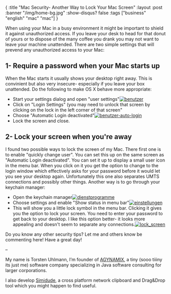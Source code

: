 {
  :title "Mac Security- Another Way to Lock Your Mac Screen"
  :layout :post
  :banner "/img/home-bg.jpg"
  :show-disqus? false
  :tags ["business" "english" "mac" "mac"]
}

When using your Mac in a busy environment it might be important to shield it against unauthorized access. If you leave your desk to head for that donut of yours or to dispose of the many coffee you drank you may not want to leave your machine unattended. There are two simple settings that will prevend any unauthorized access to your Mac:

1- Require a password when your Mac starts up
---------------------------------------------

When the Mac starts it usually shows your desktop right away. This is convinient but also very insecure- especially if you leave your box unattended. Do the following to make OS X behave more appropriate:

-   Start your settings dialog and open "user settings"[![](/img/uploads/2009/03/benutzer.jpg "benutzer")](/img/uploads/2009/03/benutzer.jpg)
-   Click on "Login Settings" (you may need to unlock that screen by clicking on the lock in the left corner of that screen"
-   Choose "Automatic Login deactivated"[![](/img/uploads/2009/03/benutzer-auto-login.jpg "benutzer-auto-login")](/img/uploads/2009/03/benutzer-auto-login.jpg)
-   Lock the screen and close.

2- Lock your screen when you're away
------------------------------------

I found two possible ways to lock the screen of my Mac. There first one is to enable "quickly change user". You can set this up on the same screen as "Automatic Login deactivated". You can set it up to display a small user icon in the menu bar. When you click on it you get the option to change to the login window which effectively asks for your password before it would let you see your desktop again. Unfortunately this one also separates UMTS connections and possibly other things. Another way is to go through your keychain manager:

-   Open the keychain manager[![](/img/uploads/2009/03/dienstprogramme.jpg "dienstprogramme")](/img/uploads/2009/03/dienstprogramme.jpg)
-   Choose settings and enable "Show status in menu bar"[![](/img/uploads/2009/03/einstellungen.jpg "einstellungen")](/img/uploads/2009/03/einstellungen.jpg)
-   This will show you a little lock symbol in the menu bar. Clicking it gives you the option to lock your screen. You need to enter your password to get back to your desktop. I like this option better- it looks more appealing and doesn't seem to separate any connections.[![](/img/uploads/2009/03/lock_screen.jpg "lock_screen")](/img/uploads/2009/03/lock_screen.jpg)

Do you know any other security tips? Let me and others know be commenting here! Have a great day!

–

My name is Torsten Uhlmann, I’m founder of [AGYNAMIX](http://www.agynamix.de/), a tiny (sooo tiiiny its just me) software company specializing in Java software consulting for larger corporations.

I also develop [Simidude](http://www.simidude.com/), a cross platform network clipboard and Drag&Drop tool which you might happen to find useful.
